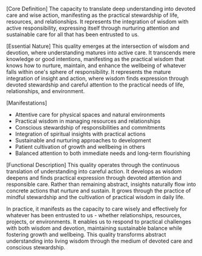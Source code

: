 [Core Definition]
The capacity to translate deep understanding into devoted care and wise action, manifesting as the practical stewardship of life, resources, and relationships. It represents the integration of wisdom with active responsibility, expressing itself through nurturing attention and sustainable care for all that has been entrusted to us.

[Essential Nature]
This quality emerges at the intersection of wisdom and devotion, where understanding matures into active care. It transcends mere knowledge or good intentions, manifesting as the practical wisdom that knows how to nurture, maintain, and enhance the wellbeing of whatever falls within one's sphere of responsibility. It represents the mature integration of insight and action, where wisdom finds expression through devoted stewardship and careful attention to the practical needs of life, relationships, and environment.

[Manifestations]
- Attentive care for physical spaces and natural environments
- Practical wisdom in managing resources and relationships
- Conscious stewardship of responsibilities and commitments
- Integration of spiritual insights with practical actions
- Sustainable and nurturing approaches to development
- Patient cultivation of growth and wellbeing in others
- Balanced attention to both immediate needs and long-term flourishing

[Functional Description]
This quality operates through the continuous translation of understanding into careful action. It develops as wisdom deepens and finds practical expression through devoted attention and responsible care. Rather than remaining abstract, insights naturally flow into concrete actions that nurture and sustain. It grows through the practice of mindful stewardship and the cultivation of practical wisdom in daily life.

In practice, it manifests as the capacity to care wisely and effectively for whatever has been entrusted to us - whether relationships, resources, projects, or environments. It enables us to respond to practical challenges with both wisdom and devotion, maintaining sustainable balance while fostering growth and wellbeing. This quality transforms abstract understanding into living wisdom through the medium of devoted care and conscious stewardship.